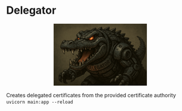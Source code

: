 # Delegator

<p align="center">
<img width="250px" src="img/gator.png" />
</p>

Creates delegated certificates from the provided certificate authority
`uvicorn main:app --reload`